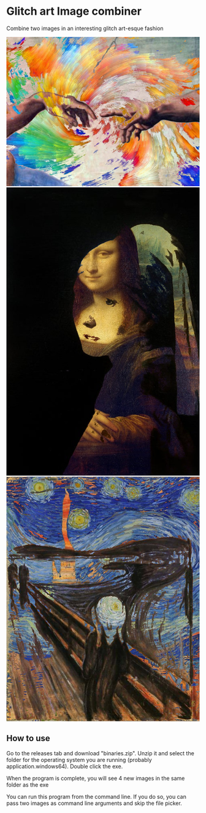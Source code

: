 # Glitch art Image combiner
Combine two images in an interesting glitch art-esque fashion

![Example Image 1](./example_images/let_there_be_light.jpg)
![Example Image 2](./example_images/mona_with_pearl.jpg)
![Example Image 3](./example_images/starry_scream.jpg)

## How to use

Go to the releases tab and download "binaries.zip". Unzip it and select the folder for the operating system you are running (probably application.windows64). Double click the exe.

When the program is complete, you will see 4 new images in the same folder as the exe

You can run this program from the command line. If you do so, you can pass two images as command line arguments and skip the file picker.
